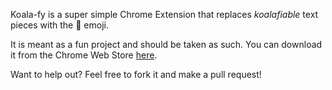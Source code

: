 Koala-fy is a super simple Chrome Extension that replaces *koalafiable* text pieces with the :koala: emoji.

It is meant as a fun project and should be taken as such. You can download it from the Chrome Web Store [here](https://chrome.google.com/webstore/detail/koala-fy/jpdeekpjokblfbaolmgnkegmgfnfjime?).


Want to help out? Feel free to fork it and make a pull request!
